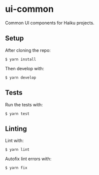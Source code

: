 # ui-common

Common UI components for Haiku projects.

## Setup

After cloning the repo:

```
$ yarn install
```

Then develop with:

```
$ yarn develop
```

## Tests

Run the tests with:

```
$ yarn test
```

## Linting

Lint with:

```
$ yarn lint
```

Autofix lint errors with:

```
$ yarn fix
```
